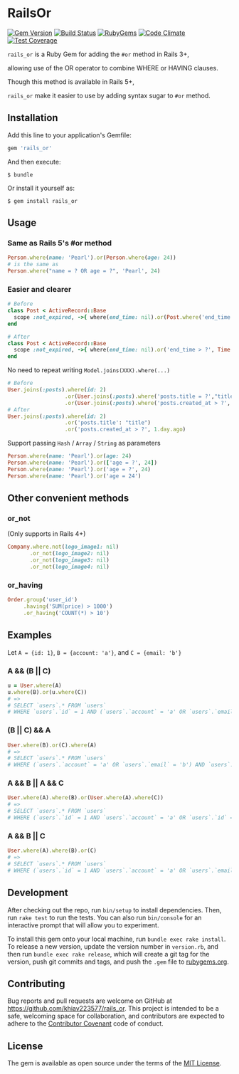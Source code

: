 # RailsOr

[![Gem Version](https://img.shields.io/gem/v/rails_or.svg?style=flat)](https://rubygems.org/gems/rails_or)
[![Build Status](https://travis-ci.org/khiav223577/rails_or.svg?branch=master)](https://travis-ci.org/khiav223577/rails_or)
[![RubyGems](http://img.shields.io/gem/dt/rails_or.svg?style=flat)](https://rubygems.org/gems/rails_or)
[![Code Climate](https://codeclimate.com/github/khiav223577/rails_or/badges/gpa.svg)](https://codeclimate.com/github/khiav223577/rails_or)
[![Test Coverage](https://codeclimate.com/github/khiav223577/rails_or/badges/coverage.svg)](https://codeclimate.com/github/khiav223577/rails_or/coverage)

`rails_or` is a Ruby Gem for adding the `#or` method in Rails 3+,

allowing use of the OR operator to combine WHERE or HAVING clauses. 

Though this method is available in Rails 5+, 

`rails_or` make it easier to use by adding syntax sugar to `#or` method.





## Installation

Add this line to your application's Gemfile:

```ruby
gem 'rails_or'
```

And then execute:

    $ bundle

Or install it yourself as:

    $ gem install rails_or

## Usage

### Same as Rails 5's #or method
```rb
Person.where(name: 'Pearl').or(Person.where(age: 24))
# is the same as
Person.where("name = ? OR age = ?", 'Pearl', 24)
```

### Easier and clearer

```rb
# Before
class Post < ActiveRecord::Base
  scope :not_expired, ->{ where(end_time: nil).or(Post.where('end_time > ?', Time.now)) }
end

# After
class Post < ActiveRecord::Base
  scope :not_expired, ->{ where(end_time: nil).or('end_time > ?', Time.now) }
end
```


No need to repeat writing `Model.joins(XXX).where(...)`
```rb
# Before
User.joins(:posts).where(id: 2)
                  .or(User.joins(:posts).where('posts.title = ?',"title"))
                  .or(User.joins(:posts).where('posts.created_at > ?', 1.day.ago))
# After
User.joins(:posts).where(id: 2)
                  .or('posts.title': "title")
                  .or('posts.created_at > ?', 1.day.ago)
```
Support passing `Hash` / `Array` / `String` as parameters
```rb
Person.where(name: 'Pearl').or(age: 24)
Person.where(name: 'Pearl').or(['age = ?', 24])
Person.where(name: 'Pearl').or('age = ?', 24)
Person.where(name: 'Pearl').or('age = 24')
```

## Other convenient methods

### or_not
(Only supports in Rails 4+)
```rb
Company.where.not(logo_image1: nil)
       .or_not(logo_image2: nil)
       .or_not(logo_image3: nil)
       .or_not(logo_image4: nil)
```

### or_having

```rb
Order.group('user_id')
     .having('SUM(price) > 1000')
     .or_having('COUNT(*) > 10')
```

## Examples

Let `A = {id: 1}`, `B = {account: 'a'}`, and `C = {email: 'b'}`

### A && (B || C)
```rb
u = User.where(A)
u.where(B).or(u.where(C))
# =>
# SELECT `users`.* FROM `users` 
# WHERE `users`.`id` = 1 AND (`users`.`account` = 'a' OR `users`.`email` = 'b')
```
### (B || C) && A
```rb
User.where(B).or(C).where(A)
# =>
# SELECT `users`.* FROM `users` 
# WHERE (`users`.`account` = 'a' OR `users`.`email` = 'b') AND `users`.`id` = 1
```
### A && B || A && C
```rb
User.where(A).where(B).or(User.where(A).where(C))
# =>
# SELECT `users`.* FROM `users` 
# WHERE (`users`.`id` = 1 AND `users`.`account` = 'a' OR `users`.`id` = 1 AND `users`.`email` = 'b')
```
### A && B || C
```rb
User.where(A).where(B).or(C)
# =>
# SELECT `users`.* FROM `users` 
# WHERE (`users`.`id` = 1 AND `users`.`account` = 'a' OR `users`.`email` = 'b')
```

## Development

After checking out the repo, run `bin/setup` to install dependencies. Then, run `rake test` to run the tests. You can also run `bin/console` for an interactive prompt that will allow you to experiment.

To install this gem onto your local machine, run `bundle exec rake install`. To release a new version, update the version number in `version.rb`, and then run `bundle exec rake release`, which will create a git tag for the version, push git commits and tags, and push the `.gem` file to [rubygems.org](https://rubygems.org).

## Contributing

Bug reports and pull requests are welcome on GitHub at https://github.com/khiav223577/rails_or. This project is intended to be a safe, welcoming space for collaboration, and contributors are expected to adhere to the [Contributor Covenant](http://contributor-covenant.org) code of conduct.


## License

The gem is available as open source under the terms of the [MIT License](http://opensource.org/licenses/MIT).

